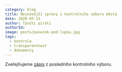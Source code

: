 ```yaml
---
category: blog
title: Nejnovější zprávy z kontrolního výboru města
date: 2020-05-15
author: Týnští piráti
authorId:
image: posts/panacek-pod-lupou.jpg
tags: 
  - kontrola
  - transparentnost
  - dokumenty
---
```


Zveřejňujeme [zápis](/assets/doc/2020-03-11-zapis_kontrolni_vybor.pdf) z posledního kontrolního výboru.
